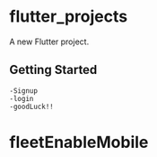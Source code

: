 # flutter_projects

A new Flutter project.

## Getting Started
    -Signup
    -login
    -goodLuck!!

# fleetEnableMobile
